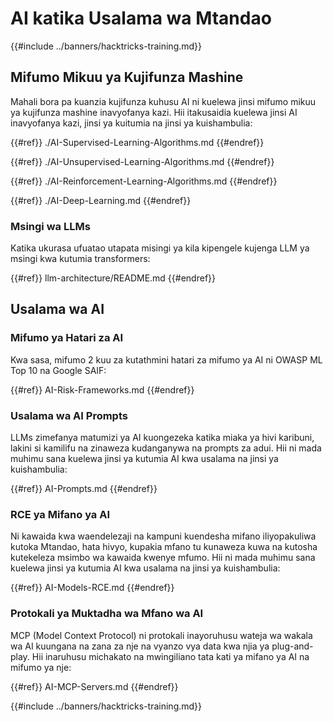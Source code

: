 # AI katika Usalama wa Mtandao

{{#include ../banners/hacktricks-training.md}}

## Mifumo Mikuu ya Kujifunza Mashine

Mahali bora pa kuanzia kujifunza kuhusu AI ni kuelewa jinsi mifumo mikuu ya kujifunza mashine inavyofanya kazi. Hii itakusaidia kuelewa jinsi AI inavyofanya kazi, jinsi ya kuitumia na jinsi ya kuishambulia:

{{#ref}}
./AI-Supervised-Learning-Algorithms.md
{{#endref}}

{{#ref}}
./AI-Unsupervised-Learning-Algorithms.md
{{#endref}}

{{#ref}}
./AI-Reinforcement-Learning-Algorithms.md
{{#endref}}

{{#ref}}
./AI-Deep-Learning.md
{{#endref}}

### Msingi wa LLMs

Katika ukurasa ufuatao utapata misingi ya kila kipengele kujenga LLM ya msingi kwa kutumia transformers:

{{#ref}}
llm-architecture/README.md
{{#endref}}

## Usalama wa AI

### Mifumo ya Hatari za AI

Kwa sasa, mifumo 2 kuu za kutathmini hatari za mifumo ya AI ni OWASP ML Top 10 na Google SAIF:

{{#ref}}
AI-Risk-Frameworks.md
{{#endref}}

### Usalama wa AI Prompts

LLMs zimefanya matumizi ya AI kuongezeka katika miaka ya hivi karibuni, lakini si kamilifu na zinaweza kudanganywa na prompts za adui. Hii ni mada muhimu sana kuelewa jinsi ya kutumia AI kwa usalama na jinsi ya kuishambulia:

{{#ref}}
AI-Prompts.md
{{#endref}}

### RCE ya Mifano ya AI

Ni kawaida kwa waendelezaji na kampuni kuendesha mifano iliyopakuliwa kutoka Mtandao, hata hivyo, kupakia mfano tu kunaweza kuwa na kutosha kutekeleza msimbo wa kawaida kwenye mfumo. Hii ni mada muhimu sana kuelewa jinsi ya kutumia AI kwa usalama na jinsi ya kuishambulia:

{{#ref}}
AI-Models-RCE.md
{{#endref}}

### Protokali ya Muktadha wa Mfano wa AI

MCP (Model Context Protocol) ni protokali inayoruhusu wateja wa wakala wa AI kuungana na zana za nje na vyanzo vya data kwa njia ya plug-and-play. Hii inaruhusu michakato na mwingiliano tata kati ya mifano ya AI na mifumo ya nje:

{{#ref}}
AI-MCP-Servers.md
{{#endref}}

{{#include ../banners/hacktricks-training.md}}
